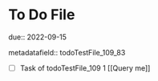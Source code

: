 # To Do File

due:: 2022-09-15

metadatafield:: todoTestFile_109_83

- [ ] Task of todoTestFile_109 1 [[Query me]]

